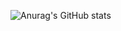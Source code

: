 ![Anurag's GitHub stats](https://github-readme-stats.vercel.app/api?username=bot-codes&show_icons=true&theme=radical)
